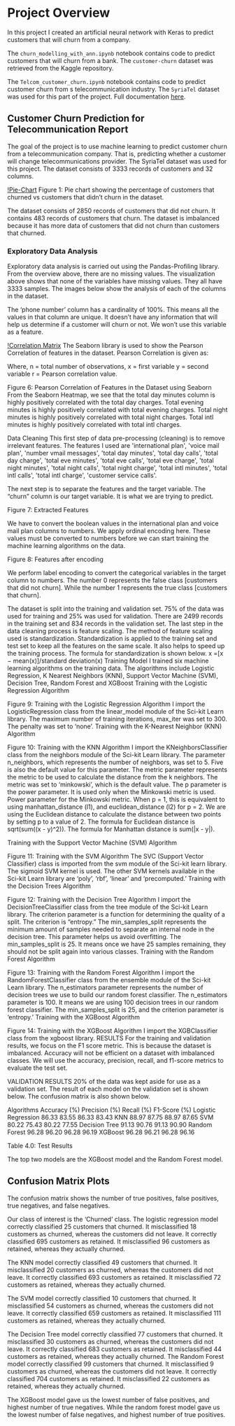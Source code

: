 # Project Overview
In this project I created an artificial neural network with Keras to predict customers that will churn from a company.

The  `churn_modelling_with_ann.ipynb` notebook contains code to predict customers that will churn from a bank. The `customer-churn` dataset was retrieved from the Kaggle repository.

The  `Telcom_customer_churn.ipynb` notebook contains code to predict customer churn from s telecommunication industry. The `SyriaTel` dataset was used for this part of the project.
Full documentation [here](https://docs.google.com/document/d/1iTzE5IaBaH0Bok__YcEkCfNt8kSNXVfgCu_wZNCW7fY/edit?usp=sharing).


## Customer Churn Prediction for Telecommunication Report

The goal of the project is to use machine learning to predict customer churn from a telecommunication company. That is, predicting whether a customer will change telecommunications provider. The SyriaTel dataset was used for this project. The dataset consists of 3333 records of customers and 32 columns.

[!Pie-Chart](/images/pie_chart.PNG)
Figure 1: Pie chart showing the percentage of customers that churned vs customers that didn’t churn in the dataset.

The dataset consists of 2850 records of customers that did not churn. It contains 483 records of customers that churn. The dataset is imbalanced because it has more data of customers that did not churn than customers that churned.

### Exploratory Data Analysis
Exploratory data analysis is carried out using the Pandas-Profiling library. From the overview above, there are no missing values. The visualization above shows that none of the variables have missing values. They all have 3333 samples. The images below show the analysis of each of the columns in the dataset.

The ‘phone number’ column has a cardinality of 100%. This means all the values in that column are unique. It doesn’t have any information that will help us determine if a customer will churn or not. We won’t use this variable as a feature.


[!Correlation Matrix](/images/correlation_chart.png)
The Seaborn library is used to show the Pearson Correlation of features in the dataset. Pearson Correlation is given as:

Where, 
n = total number of observations,
x = first variable
y = second variable
r = Pearson correlation value.


Figure 6: Pearson Correlation of Features in the Dataset using Seaborn
From the Seaborn Heatmap, we see that the total day minutes column is highly positively correlated with the total day charges. Total evening minutes is highly positively correlated with total evening charges. Total night minutes is highly positively correlated with total night charges. Total intl minutes is highly positively correlated with total intl charges. 

Data Cleaning
This first step of data pre-processing (cleaning) is to remove irrelevant features. The features I used are 'international plan', 'voice mail plan', 'number vmail messages', 'total day minutes', 'total day calls', 'total day charge', 'total eve minutes', 'total eve calls', 'total eve charge', 'total night minutes', 'total night calls', 'total night charge', 'total intl minutes', 'total intl calls', 'total intl charge', 'customer service calls'.

The next step is to separate the features and the target variable. The “churn” column is our target variable. It is what we are trying to predict. 

Figure 7: Extracted Features



We have to convert the boolean values in the international plan and voice mail plan columns to numbers. We apply ordinal encoding here. These values must be converted to numbers before we can start training the machine learning algorithms on the data.


Figure 8: Features after encoding

We perform label encoding to convert the categorical variables in the target column to numbers. The number 0 represents the false class [customers that did not churn]. While the number 1 represents the true class [customers that churn]. 

The dataset is split into the training and validation set. 75% of the data was used for training and 25% was used for validation. There are 2499 records in the training set and 834 records in the validation set. The last step in the data cleaning process is feature scaling. The method of feature scaling used is standardization. Standardization is applied to the training set and test set to keep all the features on the same scale. It also helps to speed up the training process. The formula for standardization is shown below. 
x =[x − mean(x)]/standard deviation(x) 
Training Model
I trained six machine learning algorithms on the training data. The algorithms include Logistic Regression, K Nearest Neighbors (KNN), Support Vector Machine (SVM), Decision Tree, Random Forest and XGBoost
Training with the Logistic Regression Algorithm

Figure 9: Training with the Logistic Regression Algorithm
I import the LogisticRegression class from the linear_model module of the Sci-kit Learn library. The maximum number of training iterations, max_iter was set to 300. The penalty was set to ‘none’.
Training with the K-Nearest Neighbor (KNN) Algorithm

Figure 10: Training with the KNN Algorithm
I import the KNeighborsClassifier class from the neighbors module of the Sci-kit Learn library. The parameter n_neighbors, which represents the number of neighbors, was set to 5. Five is also the default value for this parameter. The metric parameter represents the metric to be used to calculate the distance from the k neighbors. The metric was set to ‘minkowski’, which is the default value. The p parameter is the power parameter. It is used only when the Minkowski metric is used. Power parameter for the Minkowski metric. When p = 1, this is equivalent to using manhattan_distance (l1), and euclidean_distance (l2) for p = 2. We are using the Euclidean distance to calculate the distance between two points by setting p to a value of 2. The formula for Euclidean distance is sqrt(sum((x - y)^2)). The formula for Manhattan distance is sum(|x - y|). 

Training with the Support Vector Machine (SVM) Algorithm

Figure 11: Training with the SVM Algorithm
The SVC (Support Vector Classifier) class is imported from the svm module of the Sci-kit learn library. The sigmoid SVM kernel is used. The other SVM kernels available in the Sci-kit Learn library are ‘poly’, ‘rbf’, ‘linear’ and ‘precomputed.’
Training with the Decision Trees Algorithm
 
Figure 12: Training with the Decision Tree Algorithm
I import the DecisionTreeClassifier class from the tree module of the Sci-kit Learn library. The criterion parameter is a function for determining the quality of a split. The criterion is “entropy.” The min_samples_split represents the minimum amount of samples needed to separate an internal node in the decision tree. This parameter helps us avoid overfitting. The min_samples_split  is 25. It means once we have 25 samples remaining, they should not be split again into various classes.
Training with the Random Forest Algorithm

Figure 13: Training with the Random Forest Algorithm
I import the RandomForestClassifier class from the ensemble module of the Sci-kit Learn library. The n_estimators parameter represents the number of decision trees we use to build our random forest classifier. The n_estimators parameter is 100. It means we are using 100 decision trees in our random forest classifier. The min_samples_split is 25, and the criterion parameter is ‘entropy.’ 
Training with the XGBoost Algorithm

Figure 14: Training with the XGBoost Algorithm
I import the XGBClassifier class from the xgboost library.
RESULTS
For the training and validation results, we focus on the F1 score metric. This is because the dataset is imbalanced. Accuracy will not be efficient on a dataset with imbalanced classes. We will use the accuracy, precision, recall, and f1-score metrics to evaluate the test set.

VALIDATION RESULTS
20% of the data was kept aside for use as a validation set. The result of each model on the validation set is shown below. The confusion matrix is also shown below.

Algorithms
Accuracy (%)
Precision (%)
Recall (%)
F1-Score (%)
Logistic Regression
86.33
83.55
86.33
83.43
KNN
88.97
87.75
88.97
87.65
SVM
80.22
75.43
80.22
77.55
Decision Tree
91.13
90.76
91.13
90.90
Random Forest
96.28
96.20
96.28
96.19
XGBoost
96.28
96.21
96.28
96.16

Table 4.0: Test Results



The top two models are the XGBoost model and the Random Forest model.          

## Confusion Matrix Plots
The confusion matrix shows the number of true positives, false positives, true negatives, and false negatives.

Our class of interest is the ‘Churned’ class. The logistic regression model correctly classified 25 customers that churned. It misclassified 18 customers as churned, whereas the customers did not leave. It correctly classified 695 customers as retained. It misclassified 96 customers as retained, whereas they actually churned.

The KNN model correctly classified 49 customers that churned. It misclassified 20 customers as churned, whereas the customers did not leave. It correctly classified 693 customers as retained. It misclassified 72 customers as retained, whereas they actually churned.

The SVM model correctly classified 10 customers that churned. It misclassified 54 customers as churned, whereas the customers did not leave. It correctly classified 659 customers as retained. It misclassified 111 customers as retained, whereas they actually churned.

The Decision Tree model correctly classified 77 customers that churned. It misclassified 30 customers as churned, whereas the customers did not leave. It correctly classified 683 customers as retained. It misclassified 44 customers as retained, whereas they actually churned.
The Random Forest model correctly classified 99 customers that churned. It misclassified 9 customers as churned, whereas the customers did not leave. It correctly classified 704 customers as retained. It misclassified 22 customers as retained, whereas they actually churned.

The XGBoost model gave us the lowest number of false positives, and highest number of true negatives. While the random forest model gave us the lowest number of false negatives, and highest number of true positives. 

